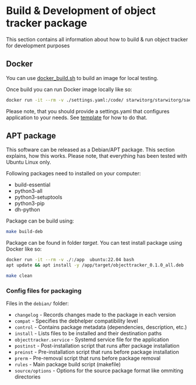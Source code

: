 # Build & Development of object tracker package
This section contains all information about how to build & run object tracker for development purposes

## Docker

You can use [docker_build.sh](docker_build.sh) to build an image for local testing.

Once build you can run Docker image locally like so:
```bash
docker run -it --rm -v ./settings.yaml:/code/ starwitorg/starwitorg/sae-object-tracker:3.1.0
```
Please note, that you should provide a settings.yaml that configures application to your needs. See [template](settings.template.yaml) for how to do that.

## APT package

This software can be released as a Debian/APT package. This section explains, how this works. Please note, that everything has been tested with Ubuntu Linux only.

Following packages need to installed on your computer:
* build-essential
* python3-all
* python3-setuptools 
* python3-pip
* dh-python

Package can be build using:
```bash
make build-deb
```

Package can be found in folder _target_. You can test install package using Docker like so:
```bash
docker run -it --rm -v ./:/app  ubuntu:22.04 bash
apt update && apt install -y /app/target/objecttracker_0.1.0_all.deb
```

```bash
make clean
```

### Config files for packaging

Files in the `debian/` folder:
- `changelog` - Records changes made to the package in each version
- `compat` - Specifies the debhelper compatibility level
- `control` - Contains package metadata (dependencies, description, etc.)
- `install` - Lists files to be installed and their destination paths
- `objecttracker.service` - Systemd service file for the application
- `postinst` - Post-installation script that runs after package installation
- `preinst` - Pre-installation script that runs before package installation
- `prerm` - Pre-removal script that runs before package removal
- `rules` - Main package build script (makefile)
- `source/options` - Options for the source package format like ommiting directories
